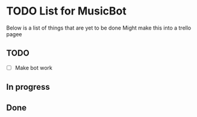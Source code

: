 # TODO List for MusicBot
Below is a list of things that are yet to be done 
Might make this into a trello pagee

## TODO
- [ ] Make bot work

## In progress

## Done